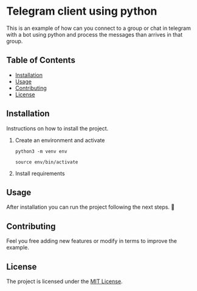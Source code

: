 # Telegram client using python

This is an example of how can you connect to a group or chat in telegram with a bot using python and process the messages than arrives in that group.

## Table of Contents

- [Installation](#installation)
- [Usage](#usage)
- [Contributing](#contributing)
- [License](#license)

## Installation

Instructions on how to install the project.

1. Create an environment and activate
    ```
    python3 -m venv env    
    ```
    ```
    source env/bin/activate
    ```
2.  Install requirements


## Usage

After installation you can run the project following the next steps.  :rocket:

## Contributing

Feel you free adding new features or modify in terms to improve the example.

## License

The project is licensed under the [MIT License](https://opensource.org/licenses/MIT).
